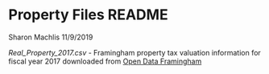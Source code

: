 Property Files README
================
Sharon Machlis
11/9/2019

*Real\_Property\_2017.csv* - Framingham property tax valuation
information for fiscal year 2017 downloaded from [Open Data
Framingham](https://data.framinghamma.gov/Financial/Real-Property-2017/uymn-hbur/data)
